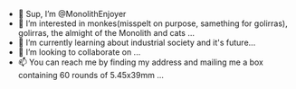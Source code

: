 - 👋 Sup, I’m @MonolithEnjoyer
- 👀 I’m interested in monkes(misspelt on purpose, samething for golirras), golirras, the almight of the Monolith and cats ...
- 🌱 I’m currently learning about industrial society and it's future...
- 💞️ I’m looking to collaborate on ...
- 📫 You can reach me by finding my address and mailing me a box containing 60 rounds of 5.45x39mm ...

<!---
MonolithEnjoyer/MonolithEnjoyer is a ✨ special ✨ repository because its `README.md` (this file) appears on your GitHub profile.
You can click the Preview link to take a look at your changes.
--->
